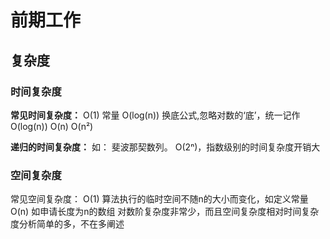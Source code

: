 # 前期工作

## 复杂度
### 时间复杂度
**常见时间复杂度：**
O(1) 常量
O(log(n)) 换底公式,忽略对数的‘底’，统一记作O(log(n))
O(n) 
O(n²)

**递归的时间复杂度：**
如： 斐波那契数列。
O(2ⁿ)，指数级别的时间复杂度开销大
### 空间复杂度
常见空间复杂度：
O(1) 算法执行的临时空间不随n的大小而变化，如定义常量
O(n) 如申请长度为n的数组
对数阶复杂度非常少，而且空间复杂度相对时间复杂度分析简单的多，不在多阐述
